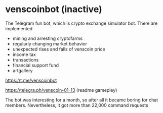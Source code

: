 # venscoinbot (inactive)

The Telegram fun bot, which is crypto exchange simulator bot. There are implemented

- mining and arresting cryptofarms
- regularly changing market behavior
- unexpected rises and falls of venscoin price
- income tax 
- transactions
- financial support fund
- artgallery

https://t.me/venscoinbot

https://telegra.ph/venscoin-01-13 (readme gamepley)

The bot was interesting for a month, so after all it became boring for chat members. Nevertheless, it got more than 22,000 command requests
